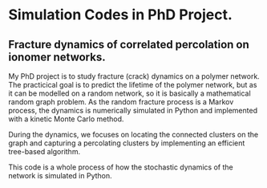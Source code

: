 # Simulation Codes in PhD Project.
## Fracture dynamics of correlated percolation on ionomer networks.

My PhD project is to study fracture (crack) dynamics on a polymer network. The practicical goal is to predict the lifetime of the polymer network, but as it can be modelled on a random network, so it is basically a mathematical random graph problem. As the random fracture process is a Markov process, the dynamics is numerically simulated in Python and implemented with a kinetic Monte Carlo method.

During the dynamics, we focuses on locating the connected clusters on the graph and capturing a percolating clusters by implementing an efficient tree-based algorithm. 

This code is a whole process of how the stochastic dynamics of the network is simulated in Python.

